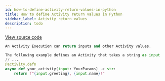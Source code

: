 ```yaml
---
id: how-to-define-activity-return-values-in-python
title: How to define Activity return values in Python
sidebar_label: Activity return values
description: todo
---
```


<a class="dacx-source-link" href="https://github.com/temporalio/documentation-samples-python/blob/dacx-poc/your_app/your_activities_dacx.py">View source code</a>

```py
An Activity Execution can return inputs and other Activity values.

The following example defines an Activity that takes a string as input and returns a string.
// ...
@activity.defn
async def your_activity(input: YourParams) -> str:
    return f"{input.greeting}, {input.name}!"
```
